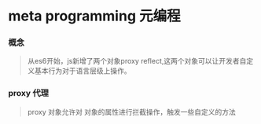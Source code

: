 # meta programming 元编程

### 概念
> 从es6开始，js新增了两个对象proxy reflect,这两个对象可以让开发者自定义基本行为对于语言层级上操作。


### proxy  代理

> proxy 对象允许对 对象的属性进行拦截操作，触发一些自定义的方法


